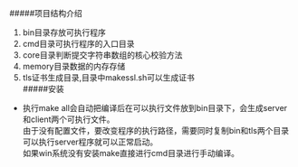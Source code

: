 #####项目结构介绍
1. bin目录存放可执行程序  
2. cmd目录可执行程序的入口目录  
3. core目录判断提交字符串数组的核心校验方法  
4. memory目录数据的内存存储  
5. tls证书生成目录,目录中makessl.sh可以生成证书  
#####安装
* 执行make all会自动把编译后在可以执行文件放到bin目录下，会生成server和client两个可执行文件。  
由于没有配置文件，要改变程序的执行路径，需要同时复制bin和tls两个目录可以执行server程序就可以正常启动。  
如果win系统没有安装make直接进行cmd目录进行手动编译。



